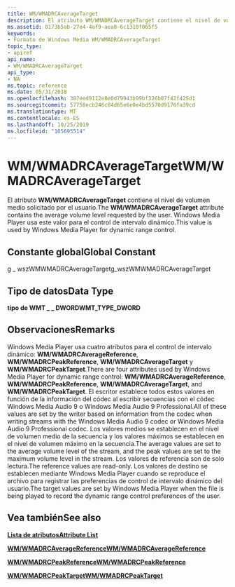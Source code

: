 ```yaml
---
title: WM/WMADRCAverageTarget
description: El atributo WM/WMADRCAverageTarget contiene el nivel de volumen medio solicitado por el usuario. Windows Media Player usa este valor para el control de intervalo dinámico.
ms.assetid: 8173b5ab-27e4-4af9-aea8-6c1310f065f5
keywords:
- Formato de Windows Media WM/WMADRCAverageTarget
topic_type:
- apiref
api_name:
- WM/WMADRCAverageTarget
api_type:
- NA
ms.topic: reference
ms.date: 05/31/2018
ms.openlocfilehash: 387eed9112e8e0d79943b99bf326b07f42f425d1
ms.sourcegitcommit: 57758ecb246c84d65e6e0e4bd5570d9176fa39cd
ms.translationtype: MT
ms.contentlocale: es-ES
ms.lasthandoff: 10/25/2019
ms.locfileid: "105695514"
---
```

# <a name="wmwmadrcaveragetarget"></a><span data-ttu-id="075fa-105">WM/WMADRCAverageTarget</span><span class="sxs-lookup"><span data-stu-id="075fa-105">WM/WMADRCAverageTarget</span></span>

<span data-ttu-id="075fa-106">El atributo **WM/WMADRCAverageTarget** contiene el nivel de volumen medio solicitado por el usuario.</span><span class="sxs-lookup"><span data-stu-id="075fa-106">The **WM/WMADRCAverageTarget** attribute contains the average volume level requested by the user.</span></span> <span data-ttu-id="075fa-107">Windows Media Player usa este valor para el control de intervalo dinámico.</span><span class="sxs-lookup"><span data-stu-id="075fa-107">This value is used by Windows Media Player for dynamic range control.</span></span>

## <a name="global-constant"></a><span data-ttu-id="075fa-108">Constante global</span><span class="sxs-lookup"><span data-stu-id="075fa-108">Global Constant</span></span>

<span data-ttu-id="075fa-109">g \_ wszWMWMADRCAverageTarget</span><span class="sxs-lookup"><span data-stu-id="075fa-109">g\_wszWMWMADRCAverageTarget</span></span>

## <a name="data-type"></a><span data-ttu-id="075fa-110">Tipo de datos</span><span class="sxs-lookup"><span data-stu-id="075fa-110">Data Type</span></span>

<span data-ttu-id="075fa-111">**tipo de WMT \_ \_ DWORD**</span><span class="sxs-lookup"><span data-stu-id="075fa-111">**WMT\_TYPE\_DWORD**</span></span>

## <a name="remarks"></a><span data-ttu-id="075fa-112">Observaciones</span><span class="sxs-lookup"><span data-stu-id="075fa-112">Remarks</span></span>

<span data-ttu-id="075fa-113">Windows Media Player usa cuatro atributos para el control de intervalo dinámico: **WM/WMADRCAverageReference**, **WM/WMADRCPeakReference**, **WM/WMADRCAverageTarget** y **WM/WMADRCPeakTarget**.</span><span class="sxs-lookup"><span data-stu-id="075fa-113">There are four attributes used by Windows Media Player for dynamic range control: **WM/WMADRCAverageReference**, **WM/WMADRCPeakReference**, **WM/WMADRCAverageTarget**, and **WM/WMADRCPeakTarget**.</span></span> <span data-ttu-id="075fa-114">El escritor establece todos estos valores en función de la información del códec al escribir secuencias con el códec Windows Media Audio 9 o Windows Media Audio 9 Professional.</span><span class="sxs-lookup"><span data-stu-id="075fa-114">All of these values are set by the writer based on information from the codec when writing streams with the Windows Media Audio 9 codec or Windows Media Audio 9 Professional codec.</span></span> <span data-ttu-id="075fa-115">Los valores medios se establecen en el nivel de volumen medio de la secuencia y los valores máximos se establecen en el nivel de volumen máximo en la secuencia.</span><span class="sxs-lookup"><span data-stu-id="075fa-115">The average values are set to the average volume level of the stream, and the peak values are set to the maximum volume level in the stream.</span></span> <span data-ttu-id="075fa-116">Los valores de referencia son de solo lectura.</span><span class="sxs-lookup"><span data-stu-id="075fa-116">The reference values are read-only.</span></span> <span data-ttu-id="075fa-117">Los valores de destino se establecen mediante Windows Media Player cuando se reproduce el archivo para registrar las preferencias de control de intervalo dinámico del usuario.</span><span class="sxs-lookup"><span data-stu-id="075fa-117">The target values are set by Windows Media Player when the file is being played to record the dynamic range control preferences of the user.</span></span>

## <a name="see-also"></a><span data-ttu-id="075fa-118">Vea también</span><span class="sxs-lookup"><span data-stu-id="075fa-118">See also</span></span>

<dl> <dt>

[<span data-ttu-id="075fa-119">**Lista de atributos**</span><span class="sxs-lookup"><span data-stu-id="075fa-119">**Attribute List**</span></span>](attribute-list.md)
</dt> <dt>

[<span data-ttu-id="075fa-120">**WM/WMADRCAverageReference**</span><span class="sxs-lookup"><span data-stu-id="075fa-120">**WM/WMADRCAverageReference**</span></span>](wm-wmadrcaveragereference.md)
</dt> <dt>

[<span data-ttu-id="075fa-121">**WM/WMADRCPeakReference**</span><span class="sxs-lookup"><span data-stu-id="075fa-121">**WM/WMADRCPeakReference**</span></span>](wm-wmadrcpeakreference.md)
</dt> <dt>

[<span data-ttu-id="075fa-122">**WM/WMADRCPeakTarget**</span><span class="sxs-lookup"><span data-stu-id="075fa-122">**WM/WMADRCPeakTarget**</span></span>](wm-wmadrcpeaktarget.md)
</dt> </dl>

 

 




